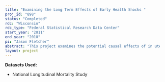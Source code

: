 ```yaml
---
title: "Examining the Long Term Effects of Early Health Shocks "
proj_id: "898"
status: "Completed"
rdc: "Wisconsin"
rdc_type: "Federal Statistical Research Data Center"
start_year: "2011"
end_year: "2018"
pi: "Jason Fletcher"
abstract: "This project examines the potential causal effects of in utero exposure to the 1918 flu pandemic on later life mortality and economic and social outcomes. The project first replicates previous findings indicating substantial evidence that exposure to the flu reduces years of schooling and income and increases several measures of poor health. The research will extend these findings to include measures of health insurance, occupation, mobility, marital status, and spousal characteristics. Although some of these intermediate and long-term effects have been documented in several papers, much less is known about the links with mortality. The research will help to fill in this gap by estimating overall and cause-specific mortality outcomes using the restricted National Longitudinal Mortality Study (NLMS) data. "
layout: project
---
```


**Datasets Used:**

  - National Longitudinal Mortality Study 

